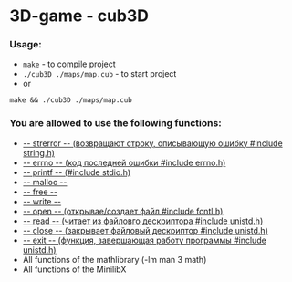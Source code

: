# 3D-game - cub3D
###  Usage:
* ```make``` - to compile project
* ```./cub3D ./maps/map.cub``` - to start project
* or 
```
make && ./cub3D ./maps/map.cub
```


<h3>You are allowed to use the following functions:</h3>

<ul>
	<li><a href="https://www.opennet.ru/man.shtml?topic=strerror&russian=0&category=&submit=%F0%CF%CB%C1%DA%C1%D4%D8+man">-- strerror -- (возвращают строку, описывающую ошибку #include string.h)</a></li>
	<li><a href="http://ru.manpages.org/errno/3">-- errno -- (код последней ошибки #include errno.h)</a></li>
	<li><a href="https://www.opennet.ru/man.shtml?topic=printf&russian=0&category=&submit=%F0%CF%CB%C1%DA%C1%D4%D8+man">-- printf -- (#include stdio.h)</a></li>
	<li><a href="https://www.opennet.ru/man.shtml?topic=malloc&russian=0&category=&submit=%F0%CF%CB%C1%DA%C1%D4%D8+man">-- malloc --</a></li>
	<li><a href="http://www.c-cpp.ru/content/free">-- free --</a></li>
	<li><a href="https://www.opennet.ru/man.shtml?topic=write&russian=0&category=&submit=%F0%CF%CB%C1%DA%C1%D4%D8+man">-- write --</a></li>
	<li><a href="http://ru.manpages.org/open/2">-- open -- (открывае/создает файл  #include fcntl.h)</a></li>
	<li><a href="http://ru.manpages.org/read/2">-- read -- (читает из файловго дескриптора #include unistd.h)</a></li>
	<li><a href="http://ru.manpages.org/close/2">-- close -- (закрывает файловый дескриптор #include unistd.h)</a></li>
	<li><a href="https://www.opennet.ru/man.shtml?topic=exit&russian=0&category=&submit=%F0%CF%CB%C1%DA%C1%D4%D8+man">-- exit -- (функция, завершающая работу программы #include unistd.h)</a></li>
	<li><a herf="http://manpages.org/mathh">All functions of the mathlibrary (-lm man 3 math)</a></li>
	<li><a herf="https://harm-smits.github.io/42docs/libs/minilibx">All functions of the MinilibX</a></li>
</ul>
